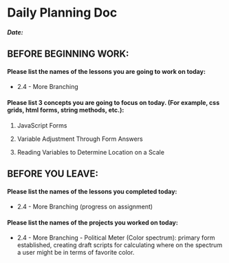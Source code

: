 # Daily Planning Doc

##### Date:

## BEFORE BEGINNING WORK:


#### Please list the names of the lessons you are going to work on today:

* 2.4 - More Branching


#### Please list 3 concepts you are going to focus on today. (For example, css grids, html forms, string methods, etc.):

1. JavaScript Forms

2. Variable Adjustment Through Form Answers

3. Reading Variables to Determine Location on a Scale



## BEFORE YOU LEAVE:


#### Please list the names of the lessons you completed today:

* 2.4 - More Branching (progress on assignment)


#### Please list the names of the projects you worked on today:

* 2.4 - More Branching - Political Meter (Color spectrum): primary form established, creating draft scripts for calculating where on the spectrum a user might be in terms of favorite color.
